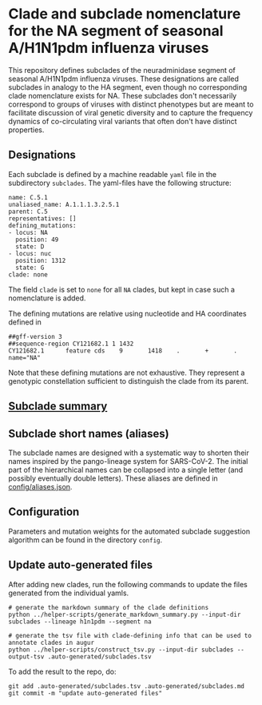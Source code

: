 # Clade and subclade nomenclature for the NA segment of seasonal A/H1N1pdm influenza viruses

This repository defines subclades of the neuradminidase segment of seasonal A/H1N1pdm influenza viruses.
These designations are called subclades in analogy to the HA segment, even though no corresponding clade nomenclature exists for NA.
These subclades don't necessarily correspond to groups of viruses with distinct phenotypes but are meant to facilitate discussion of viral genetic diversity and to capture the frequency dynamics of co-circulating viral variants that often don't have distinct properties.


## Designations

Each subclade is defined by a machine readable `yaml` file in the subdirectory `subclades`.
The yaml-files have the following structure:
```
name: C.5.1
unaliased_name: A.1.1.1.3.2.5.1
parent: C.5
representatives: []
defining_mutations:
- locus: NA
  position: 49
  state: D
- locus: nuc
  position: 1312
  state: G
clade: none
```
The field `clade` is set to `none` for all `NA` clades, but kept in case such a nomenclature is added.

The defining mutations are relative using nucleotide and HA coordinates defined in
```
##gff-version 3
##sequence-region CY121682.1 1 1432
CY121682.1      feature cds    9       1418    .       +       .       name="NA"
```
Note that these defining mutations are not exhaustive. They represent a genotypic constellation sufficient to distinguish the clade from its parent.

## [Subclade summary](.auto-generated/subclades.md)

## Subclade short names (aliases)
The subclade names are designed with a systematic way to shorten their names inspired by the pango-lineage system for SARS-CoV-2.
The initial part of the hierarchical names can be collapsed into a single letter (and possibly eventually double letters).
These aliases are defined in [config/aliases.json](config/aliases.json).


## Configuration
Parameters and mutation weights for the automated subclade suggestion algorithm can be found in the directory `config`.

## Update auto-generated files
After adding new clades, run the following commands to update the files generated from the individual yamls.
```
# generate the markdown summary of the clade definitions
python ../helper-scripts/generate_markdown_summary.py --input-dir subclades --lineage h1n1pdm --segment na

# generate the tsv file with clade-defining info that can be used to annotate clades in augur
python ../helper-scripts/construct_tsv.py --input-dir subclades --output-tsv .auto-generated/subclades.tsv
```
To add the result to the repo, do:
```
git add .auto-generated/subclades.tsv .auto-generated/subclades.md
git commit -m "update auto-generated files"
```

